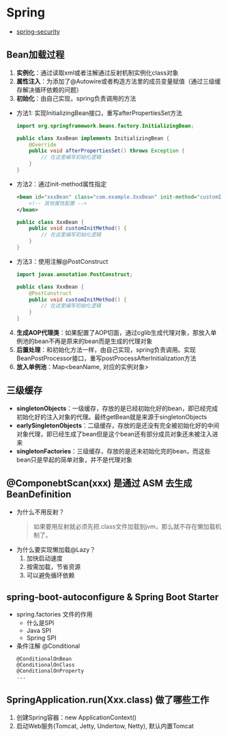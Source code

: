 # Spring
- [spring-security](spring-security.md)

## Bean加载过程
1. **实例化**：通过读取xml或者注解通过反射机制实例化class对象
2. **属性注入**：为添加了@Autowire或者构造方法里的成员变量赋值（通过三级缓存解决循环依赖的问题）
3. **初始化**：由自己实现，spring负责调用的方法
  - 方法1: 实现InitializingBean接口，重写afterPropertiesSet方法
    ```java
    import org.springframework.beans.factory.InitializingBean;

    public class XxxBean implements InitializingBean {
        @Override
        public void afterPropertiesSet() throws Exception {
            // 在这里编写初始化逻辑
        }
    }
    ```
  - 方法2：通过init-method属性指定
    ```xml
    <bean id="xxxBean" class="com.example.XxxBean" init-method="customInitMethod">
        <!-- 其他属性配置 -->
    </bean>
    ```
    ```java
    public class XxxBean {
        public void customInitMethod() {
            // 在这里编写初始化逻辑
        }
    }
    ```
  - 方法3：使用注解@PostConstruct
    ```java
    import javax.annotation.PostConstruct;

    public class XxxBean {
        @PostConstruct
        public void customInitMethod() {
            // 在这里编写初始化逻辑
        }
    }    
    ```
4. **生成AOP代理类**：如果配置了AOP切面，通过cglib生成代理对象，那放入单例池的bean不再是原来的bean而是生成的代理对象
5. **后置处理**：和初始化方法一样，由自己实现，spring负责调用。实现BeanPostProcessor接口，重写postProcessAfterInitialization方法
6. **放入单例池**：Map<beanName, 对应的实例对象>

## 三级缓存
- **singletonObjects**：一级缓存，存放的是已经初始化好的bean，即已经完成初始化好的注入对象的代理。最终getBean就是来源于singletonObjects
- **earlySingletonObjects**：二级缓存，存放的是还没有完全被初始化好的中间对象代理，即已经生成了bean但是这个bean还有部分成员对象还未被注入进来
- **singletonFactories**：三级缓存，存放的是还未初始化完的bean，而这些bean只是早起的简单对象，并不是代理对象

## @ComponebtScan(xxx) 是通过 ASM 去生成 BeanDefinition
- 为什么不用反射？
  > 如果要用反射就必须先把.class文件加载到jvm，那么就不存在懒加载机制了。
- 为什么要实现懒加载@Lazy？
  1. 加快启动速度
  2. 按需加载，节省资源
  3. 可以避免循环依赖

## spring-boot-autoconfigure & Spring Boot Starter
- spring.factories 文件的作用
  - 什么是SPI
  - Java SPI
  - Spring SPI
- 条件注解 @Conditional
  ```
  @ConditionalOnBean
  @ConditionalOnClass
  @ConditionalOnProperty
  ...
  ```

## SpringApplication.run(Xxx.class) 做了哪些工作
1. 创建Spring容器：new ApplicationContext()
2. 启动Web服务(Tomcat, Jetty, Undertow, Netty), 默认内置Tomcat
